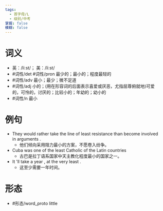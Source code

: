 ```yaml
---
tags:
  - 首字母/L
  - 级别/中考
掌握: false
模糊: false
---
```

# 词义
- 英：/liːst/； 美：/liːst/
- #词性/det #词性/pron  最少的；最小的；程度最轻的
- #词性/adv  最小；最少；微不足道
- #词性/adj  小的；(用在形容词的后面表示喜爱或厌恶，尤指屈尊俯就地)可爱的，可怜的，讨厌的；比较小的；年幼的；幼小的
- #词性/n  最小
# 例句
- They would rather take the line of least resistance than become involved in arguments .
	- 他们倾向采用阻力最小的方案，不愿卷入纷争。
- Cuba was one of the least Catholic of the Latin countries
	- 古巴是拉丁语系国家中天主教化程度最小的国家之一。
- It 'll take a year , at the very least .
	- 这至少需要一年时间。
# 形态
- #形态/word_proto little
